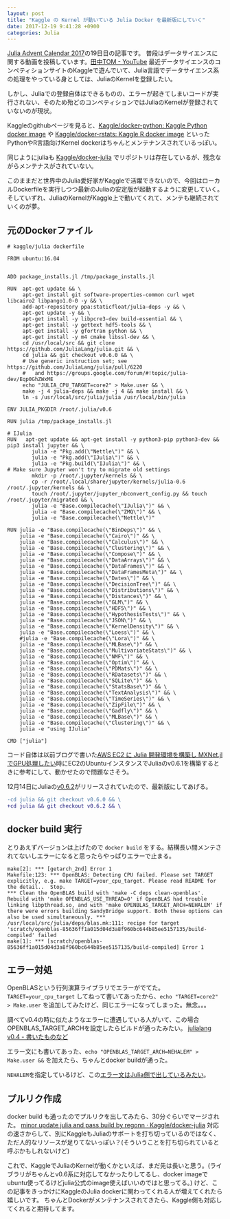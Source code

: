 ```yaml
---
layout: post
title: "Kaggle の Kernel が動いている Julia Docker を最新版にしていく"
date: 2017-12-19 9:41:28 +0900
categories: Julia
---
```


[Julia Advent Calendar 2017](https://qiita.com/advent-calendar/2017/julialang)の19日目の記事です。
普段はデータサイエンスに関する動画を投稿しています。[田中TOM \- YouTube](https://www.youtube.com/channel/UCWXXSB94_CUAYD7XgdLzvBg)
最近データサイエンスのコンペティションサイトのKaggleで遊んでいて、Julia言語でデータサイエンス系の処理をやっている身としては、JuliaのKernelを登録したい。

しかし、Juliaでの登録自体はできるものの、エラーが起きてしまいコードが実行されない、そのため殆どのコンペティションではJuliaのKernelが登録されていないのが現状。

Kaggleのgithubページを見ると、[Kaggle/docker\-python: Kaggle Python docker image](https://github.com/Kaggle/docker-python) や [Kaggle/docker\-rstats: Kaggle R docker image](https://github.com/Kaggle/docker-rstats) といったPythonやR言語向けKernel dockerはちゃんとメンテナンスされているっぽい。

同じようにjuliaも [Kaggle/docker\-julia](https://github.com/Kaggle/docker-julia) でリポジトリは存在しているが、残念ながらメンテナスがされていない。

このままだと世界中のJulia愛好家がKaggleで活躍できないので、今回はローカルDockerfileを実行しつつ最新のJuliaの安定版が起動するように変更していく。そしていずれ、JuliaのKernelがKaggle上で動いてくれて、メンテも継続されていくのが夢。

## 元のDockerファイル

```
# kaggle/julia dockerfile

FROM ubuntu:16.04


ADD package_installs.jl /tmp/package_installs.jl

RUN  apt-get update && \
     apt-get install git software-properties-common curl wget libcairo2 libpango1.0-0 -y && \
     add-apt-repository ppa:staticfloat/julia-deps -y && \
     apt-get update -y && \
     apt-get install -y libpcre3-dev build-essential && \
     apt-get install -y gettext hdf5-tools && \
     apt-get install -y gfortran python && \
     apt-get install -y m4 cmake libssl-dev && \
     cd /usr/local/src && git clone https://github.com/JuliaLang/julia.git && \
     cd julia && git checkout v0.6.0 && \
     # Use generic instruction set; see https://github.com/JuliaLang/julia/pull/6220
     #   and https://groups.google.com/forum/#!topic/julia-dev/Eqp0GhZWxME
     echo "JULIA_CPU_TARGET=core2" > Make.user && \
     make -j 4 julia-deps && make -j 4 && make install && \
     ln -s /usr/local/src/julia/julia /usr/local/bin/julia

ENV JULIA_PKGDIR /root/.julia/v0.6

RUN julia /tmp/package_installs.jl

# IJulia
RUN   apt-get update && apt-get install -y python3-pip python3-dev && pip3 install jupyter && \
        julia -e "Pkg.add(\"Nettle\")" && \
        julia -e "Pkg.add(\"IJulia\")" && \
        julia -e "Pkg.build(\"IJulia\")" && \
# Make sure Jupyter won't try to migrate old settings
        mkdir -p /root/.jupyter/kernels && \
        cp -r /root/.local/share/jupyter/kernels/julia-0.6 /root/.jupyter/kernels && \
        touch /root/.jupyter/jupyter_nbconvert_config.py && touch /root/.jupyter/migrated && \
        julia -e "Base.compilecache(\"IJulia\")" && \
        julia -e "Base.compilecache(\"ZMQ\")" && \
        julia -e "Base.compilecache(\"Nettle\")"

RUN julia -e "Base.compilecache(\"BinDeps\")" && \
    julia -e "Base.compilecache(\"Cairo\")" && \
    julia -e "Base.compilecache(\"Calculus\")" && \
    julia -e "Base.compilecache(\"Clustering\")" && \
    julia -e "Base.compilecache(\"Compose\")" && \
    julia -e "Base.compilecache(\"DataArrays\")" && \
    julia -e "Base.compilecache(\"DataFrames\")" && \
    julia -e "Base.compilecache(\"DataFramesMeta\")" && \
    julia -e "Base.compilecache(\"Dates\")" && \
    julia -e "Base.compilecache(\"DecisionTree\")" && \
    julia -e "Base.compilecache(\"Distributions\")" && \
    julia -e "Base.compilecache(\"Distances\")" && \
    julia -e "Base.compilecache(\"GLM\")" && \
    julia -e "Base.compilecache(\"HDF5\")" && \
    julia -e "Base.compilecache(\"HypothesisTests\")" && \
    julia -e "Base.compilecache(\"JSON\")" && \
    julia -e "Base.compilecache(\"KernelDensity\")" && \
    julia -e "Base.compilecache(\"Loess\")" && \
    #julia -e "Base.compilecache(\"Lora\")" && \
    julia -e "Base.compilecache(\"MLBase\")" && \
    julia -e "Base.compilecache(\"MultivariateStats\")" && \
    julia -e "Base.compilecache(\"NMF\")" && \
    julia -e "Base.compilecache(\"Optim\")" && \
    julia -e "Base.compilecache(\"PDMats\")" && \
    julia -e "Base.compilecache(\"RDatasets\")" && \
    julia -e "Base.compilecache(\"SQLite\")" && \
    julia -e "Base.compilecache(\"StatsBase\")" && \
    julia -e "Base.compilecache(\"TextAnalysis\")" && \
    julia -e "Base.compilecache(\"TimeSeries\")" && \
    julia -e "Base.compilecache(\"ZipFile\")" && \
    julia -e "Base.compilecache(\"Gadfly\")" && \
    julia -e "Base.compilecache(\"MLBase\")" && \
    julia -e "Base.compilecache(\"Clustering\")" && \
    julia -e "using IJulia"

CMD ["julia"]
```

コード自体は以前ブログで書いた[AWS EC2 に Julia 開発環境を構築し MXNet\.jl でGPU処理したい](https://kaggle.regonn.tokyo/2017/12/04/aws-ec2-%e3%81%a7-julia-%e3%82%92%e6%a7%8b%e7%af%89%e3%81%97%e3%81%a6-mxnet-jl-%e3%82%92-gpu-%e4%bd%bf%e3%81%a3%e3%81%a6%e8%a8%88%e7%ae%97%e3%81%97%e3%81%9f%e3%81%84/)時にEC2のUbuntuインスタンスでJuliaのv0.6.1を構築するときに参考にして、動かせたので問題なさそう。

12月14日にJuliaの[v0.6.2](https://github.com/JuliaLang/julia/releases/tag/v0.6.2)がリリースされていたので、最新版にしてあげる。

```diff
-cd julia && git checkout v0.6.0 && \
+cd julia && git checkout v0.6.2 && \
```

## docker build 実行
とりあえずバージョンは上げたので `docker build` をする。結構長い間メンテされてないしエラーになると思ったらやっぱりエラーで止まる。

```
make[2]: *** [getarch_2nd] Error 1
Makefile:123: *** OpenBLAS: Detecting CPU failed. Please set TARGET explicitly, e.g. make TARGET=your_cpu_target. Please read README for the detail..  Stop.
*** Clean the OpenBLAS build with 'make -C deps clean-openblas'. Rebuild with 'make OPENBLAS_USE_THREAD=0' if OpenBLAS had trouble linking libpthread.so, and with 'make OPENBLAS_TARGET_ARCH=NEHALEM' if there were errors building SandyBridge support. Both these options can also be used simultaneously. ***
/usr/local/src/julia/deps/blas.mk:111: recipe for target 'scratch/openblas-85636ff1a015d04d3a8f960bc644b85ee5157135/build-compiled' failed
make[1]: *** [scratch/openblas-85636ff1a015d04d3a8f960bc644b85ee5157135/build-compiled] Error 1
```

## エラー対処
OpenBLASという行列演算ライブラリでエラーがでてた。
`TARGET=your_cpu_target` してねって書いてあったから、`echo "TARGET=core2" > Make.user` を追加してみたけど、同じエラーになってしまった。無念。。。

調べてv0.4の時に似たようなエラーに遭遇している人がいて、この場合OPENBLAS_TARGET_ARCHを設定したらビルドが通ったみたい。
[julialang v0\.4 \- 書いたものなど](http://machakann.hatenablog.com/entry/2015/10/13/005350)

エラー文にも書いてあった、`echo "OPENBLAS_TARGET_ARCH=NEHALEM" > Make.user &&` を加えたら、ちゃんとdocker buildが通った。

`NEHALEM`を指定しているけど、この[エラー文はJulia側で出しているみたい](https://github.com/JuliaLang/julia/blob/154e50356eb74ee8140fa7a6f6c81caa86da5a52/deps/blas.mk#L89)。

## プルリク作成
docker build も通ったのでプルリクを出してみたら、30分ぐらいでマージされた。
[minor update julia and pass build by regonn · Kaggle/docker\-julia](https://github.com/Kaggle/docker-julia/pull/4)
対応の速さからして、別にKaggleもJuliaのサポートを打ち切っているのではなく、ただ人的なリソースが足りてないっぽい？(そういうことを打ち切られていると呼ぶかもしれないけど)

これで、KaggleでJuliaのKernelが動くかといえば、まだ先は長いと思う。(ライブラリがちゃんとv0.6系に対応してなかったりしてるし、docker imageでubuntu使ってるけどjulia公式のimage使えばいいのではと思ってる。)
けど、この記事をきっかけにKaggleのJulia dockerに関わってくれる人が増えてくれたら嬉しいです。
ちゃんとDockerがメンテナンスされてきたら、Kaggle側も対応してくれると期待してます。
